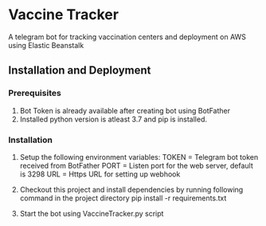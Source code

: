 # Vaccine Tracker
A telegram bot for tracking vaccination centers and deployment on AWS using Elastic Beanstalk

## Installation and Deployment
### Prerequisites
1. Bot Token is already available after creating bot using BotFather
2. Installed python version is atleast 3.7 and pip is installed.

### Installation
1. Setup the following environment variables:
 TOKEN = Telegram bot token received from BotFather
 PORT = Listen port for the web server, default is 3298
 URL = Https URL for setting up webhook

2. Checkout this project and install dependencies by running following command in the project directory
	pip install -r requirements.txt
	
3. Start the bot using VaccineTracker.py script
